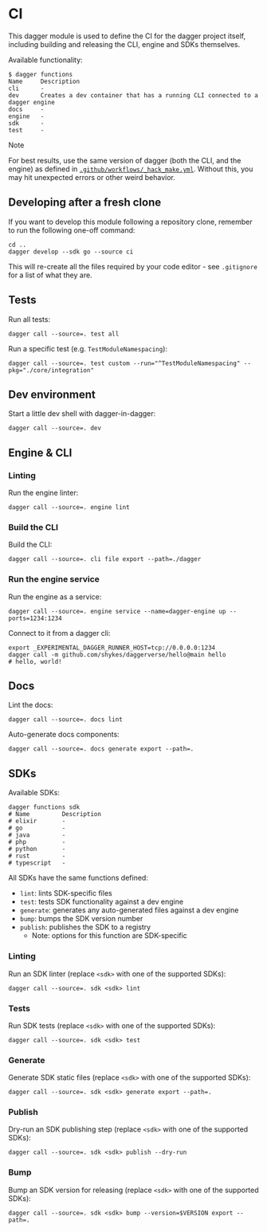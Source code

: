 # CI

This dagger module is used to define the CI for the dagger project itself,
including building and releasing the CLI, engine and SDKs themselves.

Available functionality:

    $ dagger functions
    Name     Description
    cli      -
    dev      Creates a dev container that has a running CLI connected to a dagger engine
    docs     -
    engine   -
    sdk      -
    test     -

> [!NOTE]
>
> For best results, use the same version of dagger (both the CLI, and the
> engine) as defined in [`.github/workflows/_hack_make.yml`](../.github/workflows/_hack_make.yml).
> Without this, you may hit unexpected errors or other weird behavior.

## Developing after a fresh clone

If you want to develop this module following a repository clone, remember to
run the following one-off command:

    cd ..
    dagger develop --sdk go --source ci

This will re-create all the files required by your code editor - see
`.gitignore` for a list of what they are.

## Tests

Run all tests:

    dagger call --source=. test all

Run a specific test (e.g. `TestModuleNamespacing`):

    dagger call --source=. test custom --run="^TestModuleNamespacing" --pkg="./core/integration"

## Dev environment

Start a little dev shell with dagger-in-dagger:

    dagger call --source=. dev

## Engine & CLI

### Linting

Run the engine linter:

    dagger call --source=. engine lint

### Build the CLI

Build the CLI:

    dagger call --source=. cli file export --path=./dagger

### Run the engine service

Run the engine as a service:

    dagger call --source=. engine service --name=dagger-engine up --ports=1234:1234

Connect to it from a dagger cli:

    export _EXPERIMENTAL_DAGGER_RUNNER_HOST=tcp://0.0.0.0:1234
    dagger call -m github.com/shykes/daggerverse/hello@main hello
    # hello, world!

## Docs

Lint the docs:

    dagger call --source=. docs lint

Auto-generate docs components:

    dagger call --source=. docs generate export --path=.

## SDKs

Available SDKs:

    dagger functions sdk
    # Name         Description
    # elixir       -
    # go           -
    # java         -
    # php          -
    # python       -
    # rust         -
    # typescript   -

All SDKs have the same functions defined:

- `lint`: lints SDK-specific files
- `test`: tests SDK functionality against a dev engine
- `generate`: generates any auto-generated files against a dev engine
- `bump`: bumps the SDK version number
- `publish`: publishes the SDK to a registry
    - Note: options for this function are SDK-specific

### Linting

Run an SDK linter (replace `<sdk>` with one of the supported SDKs):

    dagger call --source=. sdk <sdk> lint

### Tests

Run SDK tests (replace `<sdk>` with one of the supported SDKs):

    dagger call --source=. sdk <sdk> test

### Generate

Generate SDK static files (replace `<sdk>` with one of the supported SDKs):

    dagger call --source=. sdk <sdk> generate export --path=.

### Publish

Dry-run an SDK publishing step (replace `<sdk>` with one of the supported SDKs):

    dagger call --source=. sdk <sdk> publish --dry-run

### Bump

Bump an SDK version for releasing (replace `<sdk>` with one of the supported SDKs):

    dagger call --source=. sdk <sdk> bump --version=$VERSION export --path=.
